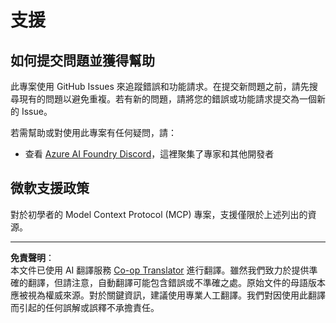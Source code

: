 <!--
CO_OP_TRANSLATOR_METADATA:
{
  "original_hash": "368870f8ab79f903ad80b6a985829516",
  "translation_date": "2025-09-17T18:36:22+00:00",
  "source_file": "SUPPORT.md",
  "language_code": "mo"
}
-->
# 支援

## 如何提交問題並獲得幫助  

此專案使用 GitHub Issues 來追蹤錯誤和功能請求。在提交新問題之前，請先搜尋現有的問題以避免重複。若有新的問題，請將您的錯誤或功能請求提交為一個新的 Issue。

若需幫助或對使用此專案有任何疑問，請：
- 查看 [Azure AI Foundry Discord](https://discord.com/invite/ByRwuEEgH4)，這裡聚集了專家和其他開發者

## 微軟支援政策  

對於初學者的 Model Context Protocol (MCP) 專案，支援僅限於上述列出的資源。

---

**免責聲明**：  
本文件已使用 AI 翻譯服務 [Co-op Translator](https://github.com/Azure/co-op-translator) 進行翻譯。雖然我們致力於提供準確的翻譯，但請注意，自動翻譯可能包含錯誤或不準確之處。原始文件的母語版本應被視為權威來源。對於關鍵資訊，建議使用專業人工翻譯。我們對因使用此翻譯而引起的任何誤解或誤釋不承擔責任。